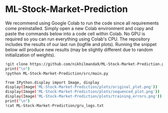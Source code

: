 # ML-Stock-Market-Prediction

We recommend using Google Colab to run the code since all requirements come preinstalled. Simply open a new Colab environment and copy and paste the commands below into a code cell within Colab. No GPU is required so you can run everything using Colab's CPU. The repository includes the results of our last run (logfile and plots). Running the snippet below will produce new results (may be slightly different due to random initialization of weights).

```bash
!git clone https://github.com/nikhilmanda9/ML-Stock-Market-Prediction.git
print("\n")
!python ML-Stock-Market-Prediction/src/main.py

from IPython.display import Image, display
display(Image('ML-Stock-Market-Prediction/plots/original_plot.png'))
display(Image('ML-Stock-Market-Prediction/plots/sequenced_plot.png'))
display(Image('ML-Stock-Market-Prediction/plots/training_errors.png'))
print("\n")
!cat ML-Stock-Market-Prediction/gru_logs.txt
```
